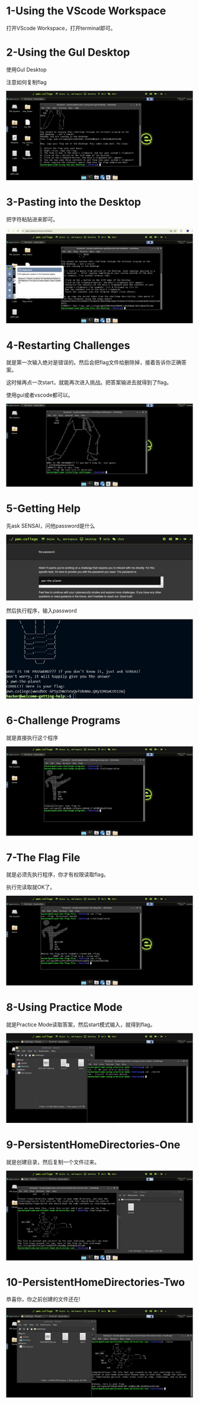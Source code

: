 # 1-Using the VScode Workspace

打开VScode Workspace，打开terminal即可。

# 2-Using the GuI Desktop

使用GuI Desktop

注意如何复制flag

![image-20241104133838355](./1%20Using%20the%20Dojo.assets/image-20241104133838355.png)

# 3-Pasting into the Desktop

把字符粘贴进来即可。

![image-20241104133945568](./1%20Using%20the%20Dojo.assets/image-20241104133945568.png)

# 4-Restarting Challenges

就是第一次输入绝对是错误的。然后会把flag文件给删除掉，接着告诉你正确答案。

这时候再点一次start，就能再次进入挑战。把答案输进去就得到了flag。

使用gui或者vscode都可以。

![image-20241104134420853](./1%20Using%20the%20Dojo.assets/image-20241104134420853.png)

# 5-Getting Help

先ask SENSAI，问他password是什么

![image-20241104134716744](./1%20Using%20the%20Dojo.assets/image-20241104134716744.png)

然后执行程序，输入password

![image-20241104134650928](./1%20Using%20the%20Dojo.assets/image-20241104134650928.png)



# 6-Challenge Programs

就是直接执行这个程序

![image-20241104135010723](./1%20Using%20the%20Dojo.assets/image-20241104135010723.png)

# 7-The Flag File

就是必须先执行程序，你才有权限读取flag。

执行完读取就OK了。

![image-20241104135626267](./1%20Using%20the%20Dojo.assets/image-20241104135626267.png)



# 8-Using Practice Mode

就是Practice Mode读取答案，然后start模式输入，就得到flag。

![image-20241104135831732](./1%20Using%20the%20Dojo.assets/image-20241104135831732.png)

# 9-PersistentHomeDirectories-One

就是创建目录，然后复制一个文件过来。

![image-20241104140233878](./1%20Using%20the%20Dojo.assets/image-20241104140233878.png)

# 10-PersistentHomeDirectories-Two

恭喜你，你之前创建的文件还在!

![image-20241104140357956](./1%20Using%20the%20Dojo.assets/image-20241104140357956.png)